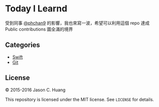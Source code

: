 # Today I Learnd

受到同事 [@phchan9](https://github.com/phchan9) 的影響，我也來寫一波，希望可以利用這個 repo 達成 Public contributions 圖全滿的境界

## Categories

- [Swift](swift)
- [Git](git)

## License

&copy; 2015-2016 Jason C. Huang

This repository is licensed under the MIT license. See `LICENSE` for
details.
